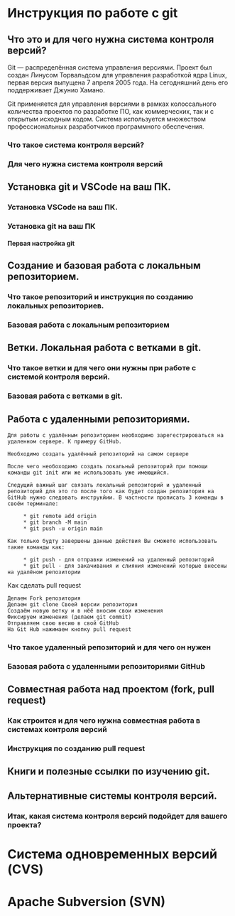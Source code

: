 # Инструкция по работе с git

## Что это и для чего нужна система контроля версий?

Git — распределённая система управления версиями. Проект был создан Линусом Торвальдсом для управления разработкой ядра Linux, первая версия выпущена 7 апреля 2005 года. На сегодняшний день его поддерживает Джунио Хамано.

Git применяется для управления версиями в рамках колоссального количества проектов по разработке ПО, как коммерческих, так и с открытым исходным кодом. Система используется множеством профессиональных разработчиков программного обеспечения.

### Что такое система контроля версий?

### Для чего нужна система контроля версий

## Установка git и VSCode на ваш ПК.

### Установка VSCode на ваш ПК.

### Установка git на ваш ПК

#### Первая настройка git

## Создание и базовая работа с локальным репозиторием.

### Что такое репозиторий и инструкция по созданию локальных репозиториев.

### Базовая работа с локальным репозиторием

## Ветки. Локальная работа с ветками в git.

### Что такое ветки и для чего они нужны при работе с системой контроля версий.

### Базовая работа с ветками в git.

## Работа с удаленными репозиториями.

    Для работы с удалённым репозиторием необходимо зарегестрироваться на удаленном сервере. К примеру GitHub.

    Необходимо создать удалённый репозиторий на самом сервере

    После чего необоходимо создать локальный репозиторий при помощи команды git init или же использовать уже имеющийся.

    Следущий важный шаг связать локальный репозиторий и удаленный репозиторий для это го после того как будет создан репозитория на GitHub нужно следовать инструкйии. В частности прописать 3 команды в своём терминале:

         * git remote add origin
         * git branch -M main
         * git push -u origin main

    Как только будту завершены данные действия Вы сможете использовать такие команды как:

         * git push - для отправки изменений на удаленный репозиторий
         * git pull - для закачивания и слияния изменений которые внесены на удалёном репозитории

Как сделать pull request

    Делаем Fork репозитория
    Делаем git clone Своей версии репозитория
    Создаём новую ветку и в нёё вносим свои изменения
    Фиксируем изменения (делаем git commit)
    Отправляем свою весию в свой GitHub
    На Git Hub нажимаем кнопку pull request


### Что такое удаленный репозиторий и для чего он нужен

### Базовая работа с удаленными репозиториями GitHub

## Совместная работа над проектом (fork, pull request)

### Как строится и для чего нужна совместная работа в системах контроля версий

### Инструкция по созданию pull request

## Книги и полезные ссылки по изучению git.

## Альтернативные системы контроля версий.

### Итак, какая система контроля версий подойдет для вашего проекта?

# Система одновременных версий (CVS)

# Apache Subversion (SVN)



